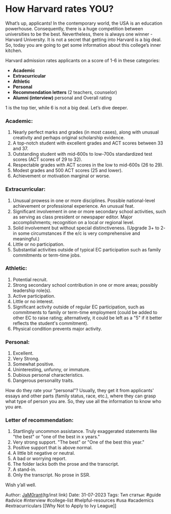 # **How Harvard rates YOU?**

What’s up, applicants! In the contemporary world, the USA is an education powerhouse. Consequently, there is a huge competition between universities to be the best. Nevertheless, there is always one winner - Harvard University. It is not a secret that getting into Harvard is a big deal. So, today you are going to get some information about this college’s inner kitchen.

Harvard admission rates applicants on a score of 1-6 in these categories:

- **Academic**
- **Extracurricular**
- **Athletic**
- **Personal**
- **Recommendation letters** (2 teachers, counselor)
- **Alumni (interview)** personal and Overall rating

1 is the top tier, while 6 is not a big deal. Let’s dive deeper.

### **Academic:**
1. Nearly perfect marks and grades (in most cases), along with unusual creativity and perhaps original scholarship evidence.
2. A top-notch student with excellent grades and ACT scores between 33 and 37.
3. Outstanding student with mid-600s to low-700s standardized test scores (ACT scores of 29 to 32).
4. Respectable grades with ACT scores in the low to mid-600s (26 to 29).
5. Modest grades and 500 ACT scores (25 and lower).
6. Achievement or motivation marginal or worse.

### **Extracurricular:**
1. Unusual prowess in one or more disciplines. Possible national-level achievement or professional experience. An unusual feat.
2. Significant involvement in one or more secondary school activities, such as serving as class president or newspaper editor. Major accomplishments; recognition on a local or regional level.
3. Solid involvement but without special distinctiveness. (Upgrade 3+ to 2- in some circumstances if the e/c is very comprehensive and meaningful.)
4. Little or no participation.
5. Substantial activities outside of typical EC participation such as family commitments or term-time jobs.
### **Athletic:**
1. Potential recruit.
2. Strong secondary school contribution in one or more areas; possibly leadership role(s).
3. Active participation.
4. Little or no interest.
5. Significant activity outside of regular EC participation, such as commitments to family or term-time employment (could be added to other EC to raise rating; alternatively, it could be left as a "5" if it better reflects the student's commitment).
6. Physical condition prevents major activity.
### **Personal:**
1. Excellent.
2. Very Strong.
3. Somewhat positive.
4. Uninteresting, unfunny, or immature.
5. Dubious personal characteristics.
6. Dangerous personality traits.

How do they rate your “personal”? Usually, they get it from applicants' essays and other parts (family status, race, etc.), where they can grasp what type of person you are. So, they use all the information to know who you are.
### **Letter of recommendation:**
1. Startlingly uncommon assistance. Truly exaggerated statements like "the best" or "one of the best in x years."
2. Very strong support. "The best" or "One of the best this year."
3. Positive support that is above normal.
4. A little bit negative or neutral.
5. A bad or worrying report.
6. The folder lacks both the prose and the transcript.
8. A stand-in.
9. Only the transcript. No prose in SSR.

Wish y’all well.

Author: [JaM0rant](https://www.instagram.com/?hl=en)(tg/inst link)
Date: 31-07-2023
Tags:
Тип статьи:
#guide 
#advice
#interview
#college-list
#helpful-resources
#usa
#academics
#extracurriculars
[[Why Not to Apply to Ivy League]]
